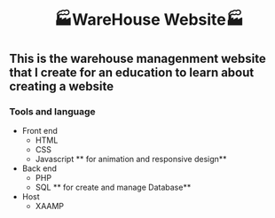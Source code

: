 <h1 align="center">🏭WareHouse Website🏭</h1>
<h2>This is the warehouse managenment website that I create for an education to learn about creating a website</h2>
<h3 align="left">Tools and language</h3>

- Front end
   - HTML
   - CSS
   - Javascript ** for animation and responsive design**
- Back end
   - PHP 
   - SQL ** for create and manage Database**
- Host
   - XAAMP
